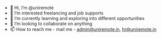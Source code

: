 - 👋 Hi, I’m @uniremote
- 👀 I’m interested freelancing and job supports
- 🌱 I’m currently learning and exploring into different opportunities
- 💞️ I’m looking to collaborate on anything
- 📫 How to reach me - mail me - admin@uniremote.in, hr@uniremote.in

<!---
uniremote/uniremote is a ✨ special ✨ repository because its `README.md` (this file) appears on your GitHub profile.
You can click the Preview link to take a look at your changes.
--->

